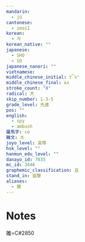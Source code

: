 ```yaml
---
mandarin:
  - jū
cantonese:
  - zeoi1
korean:
  - 저
korean_native: ""
japanese:
  - SHO
  - SO
japanese_nanori: ""
vietnamese:
middle_chinese_initial: t͡sʰ
middle_chinese_final: ɨʌ
stroke_count: "8"
radical: 犬
skip_number: 1-3-5
grade_level: 先進
pos: ""
english:
  - spy
  - ambush
羅馬字: co
韓文: 초
joyo_level: 高等
hsk_level: ""
hanmun_edu_level: ""
danayo_id: 7035
mc_id: 3446
graphemic_classification: 且
stand_in: 狙撃
aliases:
  - 雎
---
```


# Notes
雎=C#2850
